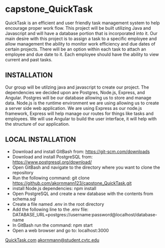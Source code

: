 # capstone_QuickTask
QuickTask is an efficient and user friendly task management system to help encourage proper work flow. This project will be built utilizing Java and Javascript and will have a database portion that is incorporated into it. Our main desire with this project is to assign a task to a specific employee and allow management the ability to monitor work efficiency and due dates of certain projects. There will be an option within each task to attach an employee and due date to it. Each employee should have the ability to view current and past tasks.

## INSTALLATION 
Our group will be utilzing java and javascript to create our project. The dependencies we decided upon are Postgres, Node.js, Express, and Angular. Postgres will be our database allowing us to store and manage data. Node.js is the runtime environment we are using allowing us to create a server side web application. We are using Express as our node.js framework, Express will help manage our routes for things like tasks and employees. We will use Angular to build the user interface, it will help with the structure of our application.

## LOCAL INSTALLATION
- Download and install GitBash from: https://git-scm.com/downloads
- Download and install PostgreSQL from: https://www.postgresql.org/download/
- Open GitBash and navigate to the directory where you want to clone the repository
- Run the following command: git clone https://github.com/akornmann123/capstone_QuickTask.git
- install Node.js dependencies: npm install
- Open PostgreSQL and create a new database with the contents from schema.sql
- Create a file named .env in the root directory
- Add the following line to the .env file: DATABASE_URL=postgres://username:password@localhost/database-name
- In GitBash run the command: npm start
- Open a web browser and go to: localhost:3000

[QuickTask.com](https://quicktask-9692.onrender.com)
akornmann@student.cvtc.edu
